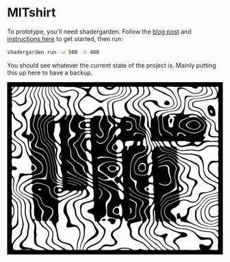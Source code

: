 # MITshirt
To prototype, you'll need shadergarden. Follow the [blog post](https://blog.tonari.no/shadergarden) and [instructions here](https://github.com/tonarino/shadergarden) to get started, then run:

```bash
shadergarden run -w 500 -h 400
```

You should see whatever the current state of the project is. Mainly putting this up here to have a backup.

![A revision of the logo](frame-0000.png)
